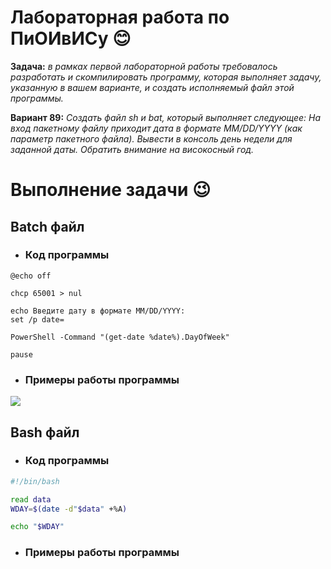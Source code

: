 # Лабораторная работа по ПиОИвИСу :blush:
__Задача:__ _в рамках первой лабораторной работы требовалось разработать и скомпилировать программу, которая выполняет задачу, указанную в вашем варианте, и создать исполняемый файл этой программы._

__Вариант 89:__ _Создать файл sh и bat, который выполняет следующее: 
На вход пакетному файлу приходит дата в формате MM/DD/YYYY (как параметр пакетного файла). Вывести в консоль день недели для заданной даты. Обратить внимание на високосный год._

# Выполнение задачи &#128521;
## Batch файл
- ### Код программы
```batch
@echo off

chcp 65001 > nul

echo Введите дату в формате MM/DD/YYYY:
set /p date= 

PowerShell -Command "(get-date %date%).DayOfWeek"

pause
```
- ### Примеры работы программы
![](https://www.example.com/image.jpg)
## Bash файл
- ### Код программы
```bash
#!/bin/bash

read data
WDAY=$(date -d"$data" +%A)

echo "$WDAY"
```
- ### Примеры работы программы

